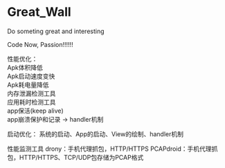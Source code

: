 # Great_Wall
Do someting great and interesting

Code Now, Passion!!!!!!


性能优化：  
  Apk体积降低  
  Apk启动速度变快  
  Apk耗电量降低  
  内存泄漏检测工具  
  应用耗时检测工具  
  app保活(keep alive)  
  app崩溃保护和记录 -> handler机制  

启动优化：
系统的启动、App的启动、View的绘制、handler机制

性能监测工具
drony：手机代理抓包，HTTP/HTTPS
PCAPdroid：手机代理抓包，HTTP/HTTPS、TCP/UDP包存储为PCAP格式

